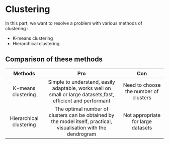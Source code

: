 # Clustering

In this part, we want to resolve a problem with various methods of clustering : 
- K-means clustering
- Hierarchical clustering 


 ## Comparison of these methods 

| Methods|Pro|Con|
| :---:  | :---: | :---: |
| K-means clustering | Simple to understand, easily adaptable, works well on small or large datasets,fast, efficient and performant| Need to choose the number of clusters |
| Hierarchical clustering | The optimal number of clusters can be obtained by the model itself, practical, visualisation with the dendrogram | Not appropriate for large datasets|
